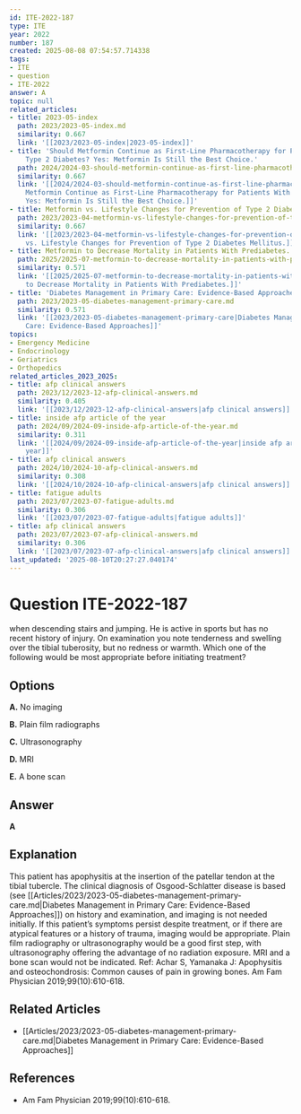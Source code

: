 ```yaml
---
id: ITE-2022-187
type: ITE
year: 2022
number: 187
created: 2025-08-08 07:54:57.714338
tags:
- ITE
- question
- ITE-2022
answer: A
topic: null
related_articles:
- title: 2023-05-index
  path: 2023/2023-05-index.md
  similarity: 0.667
  link: '[[2023/2023-05-index|2023-05-index]]'
- title: 'Should Metformin Continue as First-Line Pharmacotherapy for Patients With
    Type 2 Diabetes? Yes: Metformin Is Still the Best Choice.'
  path: 2024/2024-03-should-metformin-continue-as-first-line-pharmacotherapy-for.md
  similarity: 0.667
  link: '[[2024/2024-03-should-metformin-continue-as-first-line-pharmacotherapy-for|Should
    Metformin Continue as First-Line Pharmacotherapy for Patients With Type 2 Diabetes?
    Yes: Metformin Is Still the Best Choice.]]'
- title: Metformin vs. Lifestyle Changes for Prevention of Type 2 Diabetes Mellitus.
  path: 2023/2023-04-metformin-vs-lifestyle-changes-for-prevention-of-type-2-diab.md
  similarity: 0.667
  link: '[[2023/2023-04-metformin-vs-lifestyle-changes-for-prevention-of-type-2-diab|Metformin
    vs. Lifestyle Changes for Prevention of Type 2 Diabetes Mellitus.]]'
- title: Metformin to Decrease Mortality in Patients With Prediabetes.
  path: 2025/2025-07-metformin-to-decrease-mortality-in-patients-with-prediabetes.md
  similarity: 0.571
  link: '[[2025/2025-07-metformin-to-decrease-mortality-in-patients-with-prediabetes|Metformin
    to Decrease Mortality in Patients With Prediabetes.]]'
- title: 'Diabetes Management in Primary Care: Evidence-Based Approaches'
  path: 2023/2023-05-diabetes-management-primary-care.md
  similarity: 0.571
  link: '[[2023/2023-05-diabetes-management-primary-care|Diabetes Management in Primary
    Care: Evidence-Based Approaches]]'
topics:
- Emergency Medicine
- Endocrinology
- Geriatrics
- Orthopedics
related_articles_2023_2025:
- title: afp clinical answers
  path: 2023/12/2023-12-afp-clinical-answers.md
  similarity: 0.405
  link: '[[2023/12/2023-12-afp-clinical-answers|afp clinical answers]]'
- title: inside afp article of the year
  path: 2024/09/2024-09-inside-afp-article-of-the-year.md
  similarity: 0.311
  link: '[[2024/09/2024-09-inside-afp-article-of-the-year|inside afp article of the
    year]]'
- title: afp clinical answers
  path: 2024/10/2024-10-afp-clinical-answers.md
  similarity: 0.308
  link: '[[2024/10/2024-10-afp-clinical-answers|afp clinical answers]]'
- title: fatigue adults
  path: 2023/07/2023-07-fatigue-adults.md
  similarity: 0.306
  link: '[[2023/07/2023-07-fatigue-adults|fatigue adults]]'
- title: afp clinical answers
  path: 2023/07/2023-07-afp-clinical-answers.md
  similarity: 0.306
  link: '[[2023/07/2023-07-afp-clinical-answers|afp clinical answers]]'
last_updated: '2025-08-10T20:27:27.040174'
---
```


# Question ITE-2022-187

when descending stairs and jumping. He is active in sports but has no recent history of injury. On examination you note tenderness and swelling over the tibial tuberosity, but no redness or warmth. Which one of the following would be most appropriate before initiating treatment?

## Options

**A.** No imaging

**B.** Plain film radiographs

**C.** Ultrasonography

**D.** MRI

**E.** A bone scan

## Answer

**A**

## Explanation

This patient has apophysitis at the insertion of the patellar tendon at the tibial tubercle. The clinical
diagnosis of Osgood-Schlatter disease is based (see [[Articles/2023/2023-05-diabetes-management-primary-care.md|Diabetes Management in Primary Care: Evidence-Based Approaches]]) on history and examination, and imaging is not needed
initially. If this patient’s symptoms persist despite treatment, or if there are atypical features or a history
of trauma, imaging would be appropriate. Plain film radiography or ultrasonography would be a good first
step, with ultrasonography offering the advantage of no radiation exposure. MRI and a bone scan would
not be indicated.
Ref: Achar S, Yamanaka J: Apophysitis and osteochondrosis: Common causes of pain in growing bones. Am Fam Physician
2019;99(10):610-618.



## Related Articles

- [[Articles/2023/2023-05-diabetes-management-primary-care.md|Diabetes Management in Primary Care: Evidence-Based Approaches]]

## References

- Am Fam Physician
2019;99(10):610-618.
